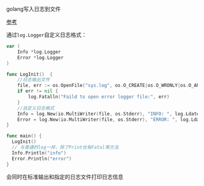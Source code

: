 golang写入日志到文件

[参考](https://www.jianshu.com/p/a9427a4e2ada)

通过`log.Logger`自定义日志格式：

```go
var (
    Info *log.Logger
    Error *log.Logger
)

func LogInit()  {
    //日志输出文件
    file, err := os.OpenFile("sys.log", os.O_CREATE|os.O_WRONLY|os.O_APPEND, 0666)
    if err != nil {
        log.Fatalln("Faild to open error logger file:", err)
    }
    //自定义日志格式
    Info = log.New(io.MultiWriter(file, os.Stderr), "INFO: ", log.Ldate|log.Ltime|log.Lshortfile)
    Error = log.New(io.MultiWriter(file, os.Stderr), "ERROR: ", log.Ldate|log.Ltime|log.Lshortfile)
}

func main() {
  LogInit()
  // 与普通的log一样，除了Print也有Fatal等方法
  Info.Println("info")
  Error.Println("error")
}
```

会同时在标准输出和指定的日志文件打印日志信息
